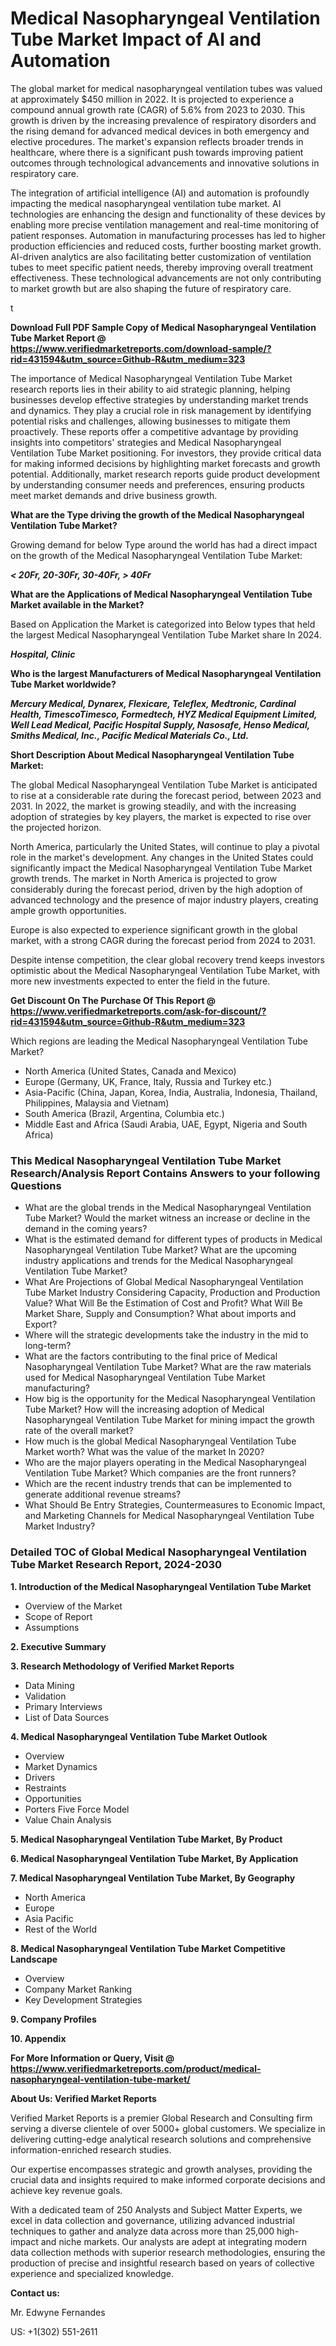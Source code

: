 <meta name="title" content="Global Medical Nasopharyngeal Ventilation Tube Market Impact of AI and Automation"><meta name="description" content="The global market for medical nasopharyngeal ventilation tubes was valued at approximately $450 million in 2022. It is projected to experience a compound annual growth"><meta name="title" content="Medical Nasopharyngeal Ventilation Tube Market Size, Share, Scope, Trends, Growth, Opportunities, Analysis, Forecast"><h1>Medical Nasopharyngeal Ventilation Tube Market Impact of AI and Automation</h1><p>The global market for medical nasopharyngeal ventilation tubes was valued at approximately $450 million in 2022. It is projected to experience a compound annual growth rate (CAGR) of 5.6% from 2023 to 2030. This growth is driven by the increasing prevalence of respiratory disorders and the rising demand for advanced medical devices in both emergency and elective procedures. The market's expansion reflects broader trends in healthcare, where there is a significant push towards improving patient outcomes through technological advancements and innovative solutions in respiratory care.</p><p>The integration of artificial intelligence (AI) and automation is profoundly impacting the medical nasopharyngeal ventilation tube market. AI technologies are enhancing the design and functionality of these devices by enabling more precise ventilation management and real-time monitoring of patient responses. Automation in manufacturing processes has led to higher production efficiencies and reduced costs, further boosting market growth. AI-driven analytics are also facilitating better customization of ventilation tubes to meet specific patient needs, thereby improving overall treatment effectiveness. These technological advancements are not only contributing to market growth but are also shaping the future of respiratory care.</p>t</p><p id="" class=""><strong>Download Full PDF Sample Copy of Medical Nasopharyngeal Ventilation Tube Market Report @ <a href="https://www.verifiedmarketreports.com/download-sample/?rid=431594&utm_source=Github-R&utm_medium=323" target="_blank">https://www.verifiedmarketreports.com/download-sample/?rid=431594&utm_source=Github-R&utm_medium=323</a></strong></p><p>The importance of&nbsp;Medical Nasopharyngeal Ventilation Tube Market research reports lies in their ability to aid strategic planning, helping businesses develop effective strategies by understanding market trends and dynamics. They play a crucial role in risk management by identifying potential risks and challenges, allowing businesses to mitigate them proactively. These reports offer a competitive advantage by providing insights into competitors' strategies and Medical Nasopharyngeal Ventilation Tube Market positioning. For investors, they provide critical data for making informed decisions by highlighting market forecasts and growth potential. Additionally, market research reports guide product development by understanding consumer needs and preferences, ensuring products meet market demands and drive business growth.</p><p><strong>What are the&nbsp;Type driving the growth of the Medical Nasopharyngeal Ventilation Tube Market?</strong></p><p id="" class="">Growing demand for below Type around the world has had a direct impact on the growth of the Medical Nasopharyngeal Ventilation Tube Market:</p><em><strong>< 20Fr, 20-30Fr, 30-40Fr, > 40Fr</strong></em></p><strong>What are the&nbsp;Applications&nbsp;of Medical Nasopharyngeal Ventilation Tube Market available in the Market?</strong></p><p id="" class="">Based on Application the Market is categorized into Below types that held the largest Medical Nasopharyngeal Ventilation Tube Market share In 2024.</p><em><strong>Hospital, Clinic</strong></em></p><strong>Who is the largest Manufacturers of Medical Nasopharyngeal Ventilation Tube Market worldwide?</strong></p><p><em><strong>Mercury Medical, Dynarex, Flexicare, Teleflex, Medtronic, Cardinal Health, TimescoTimesco, Formedtech, HYZ Medical Equipment Limited, Well Lead Medical, Pacific Hospital Supply, Nasosafe, Henso Medical, Smiths Medical, Inc., Pacific Medical Materials Co., Ltd.</strong></em></p><p id="" class=""><strong>Short Description About Medical Nasopharyngeal Ventilation Tube Market:</strong></p><p>The global Medical Nasopharyngeal Ventilation Tube Market is anticipated to rise at a considerable rate during the forecast period, between 2023 and 2031. In 2022, the market is growing steadily, and with the increasing adoption of strategies by key players, the market is expected to rise over the projected horizon.</p><p>North America, particularly the United States, will continue to play a pivotal role in the market's development. Any changes in the United States could significantly impact the Medical Nasopharyngeal Ventilation Tube Market growth trends. The market in North America is projected to grow considerably during the forecast period, driven by the high adoption of advanced technology and the presence of major industry players, creating ample growth opportunities.</p><p>Europe is also expected to experience significant growth in the global market, with a strong CAGR during the forecast period from 2024 to 2031.</p><p>Despite intense competition, the clear global recovery trend keeps investors optimistic about the Medical Nasopharyngeal Ventilation Tube Market, with more new investments expected to enter the field in the future.</p><p id="" class=""><strong>Get Discount On The Purchase Of This Report @ <a href="https://www.verifiedmarketreports.com/ask-for-discount/?rid=431594&utm_source=Github-R&utm_medium=323" target="_blank">https://www.verifiedmarketreports.com/ask-for-discount/?rid=431594&utm_source=Github-R&utm_medium=323</a></strong></p>Which regions are leading the Medical Nasopharyngeal Ventilation Tube Market?</p><ul><li>North America (United States, Canada and Mexico)</li><li>Europe (Germany, UK, France, Italy, Russia and Turkey etc.)</li><li>Asia-Pacific (China, Japan, Korea, India, Australia, Indonesia, Thailand, Philippines, Malaysia and Vietnam)</li><li>South America (Brazil, Argentina, Columbia etc.)</li><li>Middle East and Africa (Saudi Arabia, UAE, Egypt, Nigeria and South Africa)</li></ul><h3 id="" class="">This Medical Nasopharyngeal Ventilation Tube Market Research/Analysis Report Contains Answers to your following Questions</h3><ul><li>What are the global trends in the Medical Nasopharyngeal Ventilation Tube Market? Would the market witness an increase or decline in the demand in the coming years?</li><li>What is the estimated demand for different types of products in Medical Nasopharyngeal Ventilation Tube Market? What are the upcoming industry applications and trends for the Medical Nasopharyngeal Ventilation Tube Market?</li><li>What Are Projections of Global Medical Nasopharyngeal Ventilation Tube Market Industry Considering Capacity, Production and Production Value? What Will Be the Estimation of Cost and Profit? What Will Be Market Share, Supply and Consumption? What about imports and Export?</li><li>Where will the strategic developments take the industry in the mid to long-term?</li><li>What are the factors contributing to the final price of Medical Nasopharyngeal Ventilation Tube Market? What are the raw materials used for Medical Nasopharyngeal Ventilation Tube Market manufacturing?</li><li>How big is the opportunity for the Medical Nasopharyngeal Ventilation Tube Market? How will the increasing adoption of Medical Nasopharyngeal Ventilation Tube Market for mining impact the growth rate of the overall market?</li><li>How much is the global Medical Nasopharyngeal Ventilation Tube Market worth? What was the value of the market In 2020?</li><li>Who are the major players operating in the Medical Nasopharyngeal Ventilation Tube Market? Which companies are the front runners?</li><li>Which are the recent industry trends that can be implemented to generate additional revenue streams?</li><li>What Should Be Entry Strategies, Countermeasures to Economic Impact, and Marketing Channels for Medical Nasopharyngeal Ventilation Tube Market Industry?</li></ul><h3 id="" class="">Detailed TOC of Global Medical Nasopharyngeal Ventilation Tube Market Research Report, 2024-2030</h3><p id="" class=""><strong>1. Introduction of the Medical Nasopharyngeal Ventilation Tube Market</strong></p><ul><li>Overview of the Market</li><li>Scope of Report</li><li>Assumptions</li></ul><p id="" class=""><strong>2. Executive Summary</strong></p><p id="" class=""><strong>3. Research Methodology of Verified Market Reports</strong></p><ul><li>Data Mining</li><li>Validation</li><li>Primary Interviews</li><li>List of Data Sources</li></ul><p id="" class=""><strong>4. Medical Nasopharyngeal Ventilation Tube Market Outlook</strong></p><ul><li>Overview</li><li>Market Dynamics</li><li>Drivers</li><li>Restraints</li><li>Opportunities</li><li>Porters Five Force Model</li><li>Value Chain Analysis</li></ul><p id="" class=""><strong>5. Medical Nasopharyngeal Ventilation Tube Market, By Product</strong></p><p id="" class=""><strong>6. Medical Nasopharyngeal Ventilation Tube Market, By Application</strong></p><p id="" class=""><strong>7. Medical Nasopharyngeal Ventilation Tube Market, By Geography</strong></p><ul><li>North America</li><li>Europe</li><li>Asia Pacific</li><li>Rest of the World</li></ul><p id="" class=""><strong>8. Medical Nasopharyngeal Ventilation Tube Market Competitive Landscape</strong></p><ul><li>Overview</li><li>Company Market Ranking</li><li>Key Development Strategies</li></ul><p id="" class=""><strong>9. Company Profiles</strong></p><p id="" class=""><strong>10. Appendix</strong></p><p id="" class=""><strong>For More Information or Query, Visit @ <a href="https://www.verifiedmarketreports.com/product/medical-nasopharyngeal-ventilation-tube-market/" target="_blank">https://www.verifiedmarketreports.com/product/medical-nasopharyngeal-ventilation-tube-market/</a></strong></p><p id="" class=""><strong>About Us: Verified Market Reports</strong></p><p id="" class="">Verified Market Reports is a premier Global Research and Consulting firm serving a diverse clientele of over 5000+ global customers. We specialize in delivering cutting-edge analytical research solutions and comprehensive information-enriched research studies.</p><p id="" class="">Our expertise encompasses strategic and growth analyses, providing the crucial data and insights required to make informed corporate decisions and achieve key revenue goals.</p><p id="" class="">With a dedicated team of 250 Analysts and Subject Matter Experts, we excel in data collection and governance, utilizing advanced industrial techniques to gather and analyze data across more than 25,000 high-impact and niche markets. Our analysts are adept at integrating modern data collection methods with superior research methodologies, ensuring the production of precise and insightful research based on years of collective experience and specialized knowledge.</p><p id="" class=""><strong>Contact us:</strong></p><p id="" class="">Mr. Edwyne Fernandes</p><p id="" class="">US: +1(302) 551-2611</p>